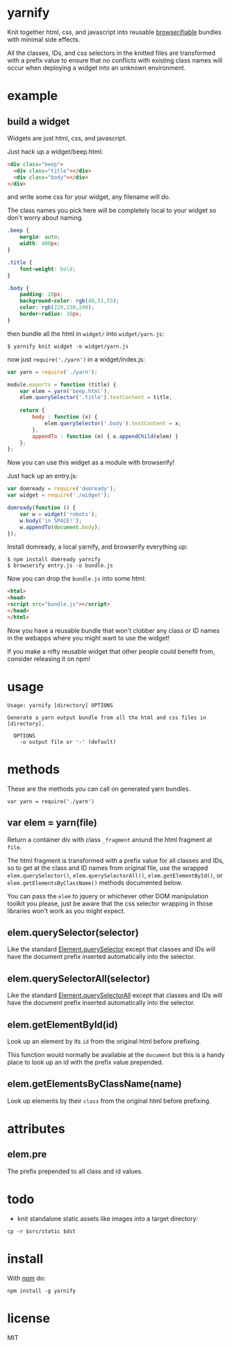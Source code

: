yarnify
=======

Knit together html, css, and javascript into reusable
[browserifiable](https://github.com/substack/node-browserify)
bundles with minimal side effects.

All the classes, IDs, and css selectors in the knitted files are transformed
with a prefix value to ensure that no conflicts with existing class names will
occur when deploying a widget into an unknown environment.

example
=======

build a widget
--------------

Widgets are just html, css, and javascript.

Just hack up a widget/beep.html:

``` html
<div class="beep">
  <div class="title"></div>
  <div class="body"></div>
</div>
```

and write some css for your widget, any filename will do.

The class names you pick here will be completely local to your widget so don't
worry about naming.

``` css
.beep {
    margin: auto;
    width: 400px;
}

.title {
    font-weight: bold;
}

.body {
    padding: 20px;
    background-color: rgb(48,51,55);
    color: rgb(220,230,240);
    border-radius: 10px;
}
```

then bundle all the html in `widget/` into `widget/yarn.js`:

```
$ yarnify knit widget -o widget/yarn.js
```

now just `require('./yarn')` in a widget/index.js:

``` js
var yarn = require('./yarn');

module.exports = function (title) {
    var elem = yarn('beep.html');
    elem.querySelector('.title').textContent = title;
    
    return {
        body : function (x) {
            elem.querySelector('.body').textContent = x;
        },
        appendTo : function (e) { e.appendChild(elem) }
    };
};
```

Now you can use this widget as a module with browserify!

Just hack up an entry.js:

``` js
var domready = require('domready');
var widget = require('./widget');

domready(function () {
    var w = widget('robots');
    w.body('in SPACE!');
    w.appendTo(document.body);
});
```

Install domready, a local yarnify, and browserify everything up:

```
$ npm install domready yarnify
$ browserify entry.js -o bundle.js
```

Now you can drop the `bundle.js` into some html:

``` html
<html>
<head>
<script src="bundle.js"></script>
</head>
</html>
```

Now you have a reusable bundle that won't clobber any class or ID names in the
webapps where you might want to use the widget!

If you make a nifty reusable widget that other people could benefit from,
consider releasing it on npm!

usage
=====

```
Usage: yarnify [directory] OPTIONS

Generate a yarn output bundle from all the html and css files in [directory].

  OPTIONS
    -o output file or '-' (default)
```

methods
=======

These are the methods you can call on generated yarn bundles.

```
var yarn = require('./yarn')
```

var elem = yarn(file)
---------------------

Return a container div with class `_fragment` around the html fragment at
`file`.

The html fragment is transformed with a prefix value for all classes and IDs, so
to get at the class and ID names from original file, use the wrapped
`elem.querySelector()`, `elem.querySelectorAll()`, `elem.getElementById()`,
or `elem.getElementsByClassName()` methods documented below.

You can pass the `elem` to jquery or whichever other DOM manipulation
toolkit you please, just be aware that the css selector wrapping in those
libraries won't work as you might expect.

elem.querySelector(selector)
----------------------------

Like the standard
[Element.querySelector](https://developer.mozilla.org/en/DOM/Element.querySelector)
except that classes and IDs will have the document prefix inserted
automatically into the selector.

elem.querySelectorAll(selector)
-------------------------------

Like the standard
[Element.querySelectorAll](https://developer.mozilla.org/en/DOM/Element.querySelectorAll)
except that classes and IDs will have the document prefix inserted
automatically into the selector.

elem.getElementById(id)
-----------------------

Look up an element by its `id` from the original html before prefixing.

This function would normally be available at the `document`
but this is a handy place to look up an id with the prefix value prepended.

elem.getElementsByClassName(name)
---------------------------------

Look up elements by their `class` from the original html before prefixing.

attributes
==========

elem.pre
--------

The prefix prepended to all class and id values.

todo
====

* knit standalone static assets like images into a target directory:

```
cp -r $src/static $dst
```

install
=======

With [npm](http://npmjs.org) do:

```
npm install -g yarnify
```

license
=======

MIT
